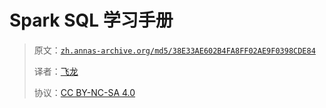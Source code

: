 # Spark SQL 学习手册

> 原文：[`zh.annas-archive.org/md5/38E33AE602B4FA8FF02AE9F0398CDE84`](https://zh.annas-archive.org/md5/38E33AE602B4FA8FF02AE9F0398CDE84)
> 
> 译者：[飞龙](https://github.com/wizardforcel)
> 
> 协议：[CC BY-NC-SA 4.0](http://creativecommons.org/licenses/by-nc-sa/4.0/)